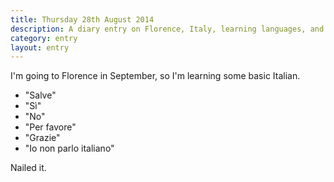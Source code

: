 ```yaml
---
title: Thursday 28th August 2014
description: A diary entry on Florence, Italy, learning languages, and practicing rolling my Rs
category: entry
layout: entry
---
```


I'm going to Florence in September, so I'm learning some basic Italian.

- "Salve"
- "Sì"
- "No"
- "Per favore"
- "Grazie"
- "Io non parlo italiano"

Nailed it.
